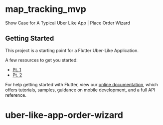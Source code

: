 # map_tracking_mvp
Show Case for A Typical Uber Like App | Place Order Wizard

## Getting Started

This project is a starting point for a Flutter Uber-Like Application.

A few resources to get you started:

- [Pt. 1](https://www.youtube.com/watch?v=xkx_V5_-djE)
- [Pt. 2](https://www.youtube.com/watch?v=xkx_V5_-djE)

For help getting started with Flutter, view our
[online documentation](https://flutter.dev/docs), which offers tutorials,
samples, guidance on mobile development, and a full API reference.
# uber-like-app-order-wizard
